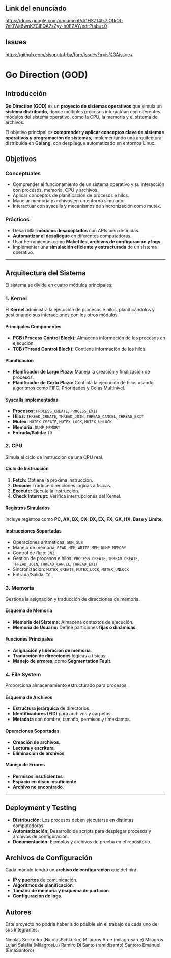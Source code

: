 ## Link del enunciado

https://docs.google.com/document/d/1HSZ14tk7IOfkOf-7ni0Wa6wnKZClEQA7zZyv-h0EZAY/edit?tab=t.0

## Issues

https://github.com/sisoputnfrba/foro/issues?q=is%3Aissue+


# Go Direction (GOD)

## Introducción
**Go Direction (GOD)** es un **proyecto de sistemas operativos** que simula un **sistema distribuido**, donde múltiples procesos interactúan con diferentes módulos del sistema operativo, como la CPU, la memoria y el sistema de archivos.

El objetivo principal es **comprender y aplicar conceptos clave de sistemas operativos y programación de sistemas**, implementando una arquitectura distribuida en **Golang**, con despliegue automatizado en entornos Linux.

## Objetivos

### Conceptuales
- Comprender el funcionamiento de un sistema operativo y su interacción con procesos, memoria, CPU y archivos.
- Aplicar conceptos de planificación de procesos e hilos.
- Manejar memoria y archivos en un entorno simulado.
- Interactuar con syscalls y mecanismos de sincronización como mutex.

### Prácticos
- Desarrollar **módulos desacoplados** con APIs bien definidas.
- **Automatizar el despliegue** en diferentes computadoras.
- Usar herramientas como **Makefiles, archivos de configuración y logs**.
- Implementar una **simulación eficiente y estructurada** de un sistema operativo.

---

## Arquitectura del Sistema
El sistema se divide en cuatro módulos principales:

### 1. Kernel
El **Kernel** administra la ejecución de procesos e hilos, planificándolos y gestionando sus interacciones con los otros módulos.

#### Principales Componentes
- **PCB (Process Control Block):** Almacena información de los procesos en ejecución.
- **TCB (Thread Control Block):** Contiene información de los hilos.

#### Planificación
- **Planificador de Largo Plazo:** Maneja la creación y finalización de procesos.
- **Planificador de Corto Plazo:** Controla la ejecución de hilos usando algoritmos como FIFO, Prioridades y Colas Multinivel.

#### Syscalls Implementadas
- **Procesos:** `PROCESS_CREATE`, `PROCESS_EXIT`
- **Hilos:** `THREAD_CREATE`, `THREAD_JOIN`, `THREAD_CANCEL`, `THREAD_EXIT`
- **Mutex:** `MUTEX_CREATE`, `MUTEX_LOCK`, `MUTEX_UNLOCK`
- **Memoria:** `DUMP_MEMORY`
- **Entrada/Salida:** `IO`

### 2. CPU
Simula el ciclo de instrucción de una CPU real.

#### Ciclo de Instrucción
1. **Fetch:** Obtiene la próxima instrucción.
2. **Decode:** Traduce direcciones lógicas a físicas.
3. **Execute:** Ejecuta la instrucción.
4. **Check Interrupt:** Verifica interrupciones del Kernel.

#### Registros Simulados
Incluye registros como **PC, AX, BX, CX, DX, EX, FX, GX, HX, Base y Límite**.

#### Instrucciones Soportadas
- Operaciones aritméticas: `SUM`, `SUB`
- Manejo de memoria: `READ_MEM`, `WRITE_MEM`, `DUMP_MEMORY`
- Control de flujo: `JNZ`
- Gestión de procesos e hilos: `PROCESS_CREATE`, `THREAD_CREATE`, `THREAD_JOIN`, `THREAD_CANCEL`, `THREAD_EXIT`
- Sincronización: `MUTEX_CREATE`, `MUTEX_LOCK`, `MUTEX_UNLOCK`
- Entrada/Salida: `IO`

### 3. Memoria
Gestiona la asignación y traducción de direcciones de memoria.

#### Esquema de Memoria
- **Memoria del Sistema:** Almacena contextos de ejecución.
- **Memoria de Usuario:** Define particiones **fijas o dinámicas**.

#### Funciones Principales
- **Asignación y liberación de memoria**.
- **Traducción de direcciones** lógicas a físicas.
- **Manejo de errores**, como **Segmentation Fault**.

### 4. File System
Proporciona almacenamiento estructurado para procesos.

#### Esquema de Archivos
- **Estructura jerárquica** de directorios.
- **Identificadores (FID)** para archivos y carpetas.
- **Metadata** con nombre, tamaño, permisos y timestamps.

#### Operaciones Soportadas
- **Creación de archivos**.
- **Lectura y escritura**.
- **Eliminación de archivos**.

#### Manejo de Errores
- **Permisos insuficientes**.
- **Espacio en disco insuficiente**.
- **Archivo no encontrado**.

---

## Deployment y Testing
- **Distribución:** Los procesos deben ejecutarse en distintas computadoras.
- **Automatización:** Desarrollo de scripts para desplegar procesos y archivos de configuración.
- **Documentación:** Ejemplos y archivos de prueba en el repositorio.

## Archivos de Configuración
Cada módulo tendrá un **archivo de configuración** que definirá:
- **IP y puertos** de comunicación.
- **Algoritmos de planificación**.
- **Tamaño de memoria y esquema de partición**.
- **Configuración de logs**.

## Autores

Este proyecto no podria haber sido posible sin el trabajo de cada uno de sus integrantes.

Nicolas Schkurko (NicolasSchkurko)
Milagros Arce (milagrosarce)
Milagros Lujan Salafia (MilagrosLu)
Ramiro Di Santo (ramidisanto)
Santoro Emanuel (EmaSantoro)